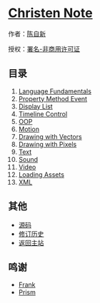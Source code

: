 # [Christen Note]()

作者：[陈自新](http://chenzixin.com)

授权：<a rel="license" href="http://creativecommons.org/licenses/by-nc/4.0/">署名-非商用许可证</a>

## 目录
1. [Language Fundamentals](#docs/language-fundamentals)
1. [Property Method Event](#docs/property-method-event)
1. [Display List](#docs/display-list)
1. [Timeline Control](#docs/timeline-control)
1. [OOP](#docs/oop)
1. [Motion](#docs/motion)
1. [Drawing with Vectors](#docs/drawing-with-vectors)
1. [Drawing with Pixels](#docs/drawing-with-pixels)
1. [Text](#docs/text)
1. [Sound](#docs/sound)
1. [Video](#docs/video)
1. [Loading Assets](#docs/loading-assets)
1. [XML](#docs/xml)

## 其他
- [源码](https://github.com/hiclick/hiclick.github.com)
- [修订历史](https://github.com/hiclick/hiclick.github.com/graphs/commit-activity)
- [返回主站](http://christen.cn)

## 鸣谢
- [Frank](http://www.ruanyifeng.com/home.html)
- [Prism](http://christen.cn/doc/prism.html)
